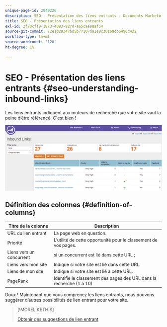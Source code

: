 ```yaml
---
unique-page-id: 2949226
description: SEO - Présentation des liens entrants - Documents Marketo - Documentation du produit
title: SEO - Présentation des liens entrants
exl-id: 2f70cff9-1873-4083-927d-a65cae98af54
source-git-commit: 72e1d29347bd5b77107da1e9c30169cb6490c432
workflow-type: tm+mt
source-wordcount: '120'
ht-degree: 1%

---
```


# SEO - Présentation des liens entrants {#seo-understanding-inbound-links}

Les liens entrants indiquent aux moteurs de recherche que votre site vaut la peine d’être référencé. C&#39;est bien !

![](assets/image2014-9-18-13-3a18-3a10.png)

## Définition des colonnes {#definition-of-columns}

| Titre de la colonne | Description |
|---|---|
| URL du lien entrant | La page web en question. |
| Priorité | L’utilité de cette opportunité pour le classement de vos pages. |
| Liens vers un concurrent | si un concurrent est lié dans cette URL ; |
| Liens vers mon site | Indique si votre site est lié dans cette URL. |
| Liens de mon site | Indique si votre site est lié à cette URL. |
| PageRank | Identifie le classement des pages des URL dans la recherche (1 à 10) |

Doux ! Maintenant que vous comprenez les liens entrants, nous pouvons suggérer d’autres possibilités de lien entrant pour votre site.

>[!MORELIKETHIS]
>
>[Obtenir des suggestions de lien entrant](/help/marketo/product-docs/additional-apps/seo/inbound-links/seo-get-inbound-link-suggestions.md)
